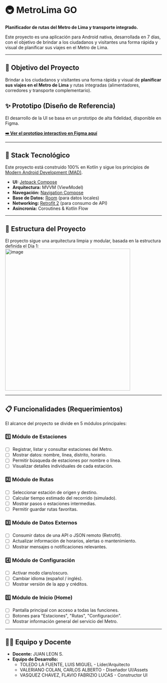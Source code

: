# 🚇 MetroLima GO

**Planificador de rutas del Metro de Lima y transporte integrado.**

Este proyecto es una aplicación para Android nativa, desarrollada en 7 días, con el objetivo de brindar a los ciudadanos y visitantes una forma rápida y visual de planificar sus viajes en el Metro de Lima.

---

## 🎯 Objetivo del Proyecto

Brindar a los ciudadanos y visitantes una forma rápida y visual de **planificar sus viajes en el Metro de Lima** y rutas integradas (alimentadores, corredores y transporte complementario).

## ✨ Prototipo (Diseño de Referencia)

El desarrollo de la UI se basa en un prototipo de alta fidelidad, disponible en Figma.

**[➡️ Ver el prototipo interactivo en Figma aquí](https://www.figma.com/make/XvgVWkEB3NT0I4RmlToEsc/MetroLima-GO-App-Design?node-id=0-4&t=qVmSMh7lhdh5iBws-1)**

---

## 🚀 Stack Tecnológico

Este proyecto está construido 100% en Kotlin y sigue los principios de [Modern Android Development (MAD)](https://developer.android.com/modern-android-development).

* **UI:** [Jetpack Compose](https://developer.android.com/jetpack/compose)
* **Arquitectura:** MVVM (ViewModel)
* **Navegación:** [Navigation Compose](https://developer.android.com/jetpack/compose/navigation)
* **Base de Datos:** [Room](https://developer.android.com/training/data-storage/room) (para datos locales)
* **Networking:** [Retrofit 2](https://square.github.io/retrofit/) (para consumo de API)
* **Asincronía:** Coroutines & Kotlin Flow

---

## 📁 Estructura del Proyecto

El proyecto sigue una arquitectura limpia y modular, basada en la estructura definida el Día 1:
<img width="402" height="457" alt="image" src="https://github.com/user-attachments/assets/ef90685c-c669-481c-947d-42659cea75a8" />

---

## 📋 Funcionalidades (Requerimientos)

El alcance del proyecto se divide en 5 módulos principales:

### 1️⃣ Módulo de Estaciones
* [ ] Registrar, listar y consultar estaciones del Metro.
* [ ] Mostrar datos: nombre, línea, distrito, horario.
* [ ] Permitir búsqueda de estaciones por nombre o línea.
* [ ] Visualizar detalles individuales de cada estación.

### 2️⃣ Módulo de Rutas
* [ ] Seleccionar estación de origen y destino.
* [ ] Calcular tiempo estimado del recorrido (simulado).
* [ ] Mostrar pasos o estaciones intermedias.
* [ ] Permitir guardar rutas favoritas.

### 3️⃣ Módulo de Datos Externos
* [ ] Consumir datos de una API o JSON remoto (Retrofit).
* [ ] Actualizar información de horarios, alertas o mantenimiento.
* [ ] Mostrar mensajes o notificaciones relevantes.

### 4️⃣ Módulo de Configuración
* [ ] Activar modo claro/oscuro.
* [ ] Cambiar idioma (español / inglés).
* [ ] Mostrar versión de la app y créditos.

### 5️⃣ Módulo de Inicio (Home)
* [ ] Pantalla principal con acceso a todas las funciones.
* [ ] Botones para "Estaciones", "Rutas", "Configuración".
* [ ] Mostrar información general del servicio del Metro.

---

## 🧑‍💻 Equipo y Docente

* **Docente:** JUAN LEON S.
* **Equipo de Desarrollo:**
    * TOLEDO LA FUENTE, LUIS MIGUEL - Líder/Arquitecto
    * VALERIANO COLAN, CARLOS ALBERTO - Diseñador UI/Assets
    * VASQUEZ CHAVEZ, FLAVIO FABRIZIO LUCAS - Constructor UI


